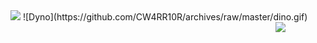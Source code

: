 <img src="https://telegra.ph//file/97587953e389d1938fce7.jpg">
![Dyno](https://github.com/CW4RR10R/archives/raw/master/dino.gif)
<img src = https://i.pinimg.com/originals/25/d2/54/25d254df236c61306bceb86df5f671f1.gif width = 80 align = "right">
